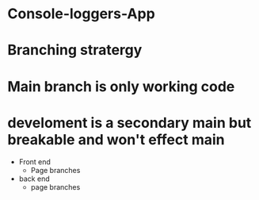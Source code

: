 # Console-loggers-App

# Branching stratergy

# Main branch is only working code

# develoment is a secondary main but breakable and won't effect main
 - Front end
    - Page branches
- back end
    - page branches